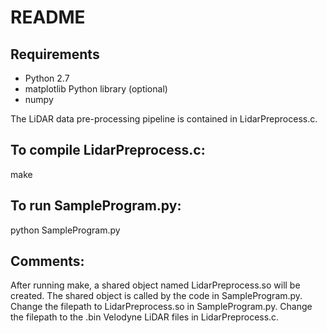 # README

## Requirements
- Python 2.7
- matplotlib Python library (optional)
- numpy

The LiDAR data pre-processing pipeline is contained in LidarPreprocess.c.

## To compile LidarPreprocess.c:
make

## To run SampleProgram.py:
python SampleProgram.py

## Comments:
After running make, a shared object named LidarPreprocess.so will be created.
The shared object is called by the code in SampleProgram.py.
Change the filepath to LidarPreprocess.so in SampleProgram.py.
Change the filepath to the .bin Velodyne LiDAR files in LidarPreprocess.c.
